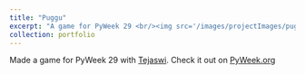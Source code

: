 ```yaml
---
title: "Puggu"
excerpt: "A game for PyWeek 29 <br/><img src='/images/projectImages/puggu.png'>"
collection: portfolio
---
```


Made a game for PyWeek 29 with [Tejaswi](tejaswid.github.io).
Check it out on [PyWeek.org](https://pyweek.org/e/puggu/)
